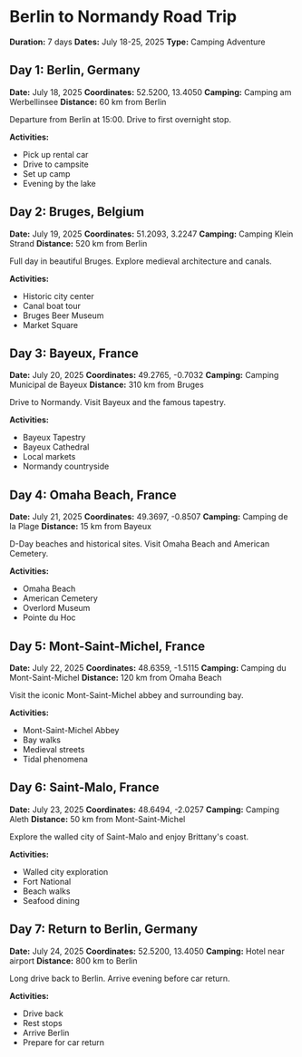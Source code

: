 # Berlin to Normandy Road Trip

**Duration:** 7 days
**Dates:** July 18-25, 2025
**Type:** Camping Adventure

## Day 1: Berlin, Germany
**Date:** July 18, 2025
**Coordinates:** 52.5200, 13.4050
**Camping:** Camping am Werbellinsee
**Distance:** 60 km from Berlin

Departure from Berlin at 15:00. Drive to first overnight stop.

**Activities:**
- Pick up rental car
- Drive to campsite
- Set up camp
- Evening by the lake

## Day 2: Bruges, Belgium
**Date:** July 19, 2025
**Coordinates:** 51.2093, 3.2247
**Camping:** Camping Klein Strand
**Distance:** 520 km from Berlin

Full day in beautiful Bruges. Explore medieval architecture and canals.

**Activities:**
- Historic city center
- Canal boat tour
- Bruges Beer Museum
- Market Square

## Day 3: Bayeux, France
**Date:** July 20, 2025
**Coordinates:** 49.2765, -0.7032
**Camping:** Camping Municipal de Bayeux
**Distance:** 310 km from Bruges

Drive to Normandy. Visit Bayeux and the famous tapestry.

**Activities:**
- Bayeux Tapestry
- Bayeux Cathedral
- Local markets
- Normandy countryside

## Day 4: Omaha Beach, France
**Date:** July 21, 2025
**Coordinates:** 49.3697, -0.8507
**Camping:** Camping de la Plage
**Distance:** 15 km from Bayeux

D-Day beaches and historical sites. Visit Omaha Beach and American Cemetery.

**Activities:**
- Omaha Beach
- American Cemetery
- Overlord Museum
- Pointe du Hoc

## Day 5: Mont-Saint-Michel, France
**Date:** July 22, 2025
**Coordinates:** 48.6359, -1.5115
**Camping:** Camping du Mont-Saint-Michel
**Distance:** 120 km from Omaha Beach

Visit the iconic Mont-Saint-Michel abbey and surrounding bay.

**Activities:**
- Mont-Saint-Michel Abbey
- Bay walks
- Medieval streets
- Tidal phenomena

## Day 6: Saint-Malo, France
**Date:** July 23, 2025
**Coordinates:** 48.6494, -2.0257
**Camping:** Camping Aleth
**Distance:** 50 km from Mont-Saint-Michel

Explore the walled city of Saint-Malo and enjoy Brittany's coast.

**Activities:**
- Walled city exploration
- Fort National
- Beach walks
- Seafood dining

## Day 7: Return to Berlin, Germany
**Date:** July 24, 2025
**Coordinates:** 52.5200, 13.4050
**Camping:** Hotel near airport
**Distance:** 800 km to Berlin

Long drive back to Berlin. Arrive evening before car return.

**Activities:**
- Drive back
- Rest stops
- Arrive Berlin
- Prepare for car return
